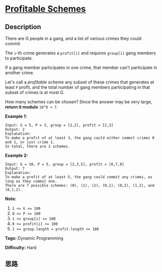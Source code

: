 # [Profitable Schemes][title]

## Description

There are G people in a gang, and a list of various crimes they could commit.

The `i`-th crime generates a `profit[i]` and requires `group[i]` gang members
to participate.

If a gang member participates in one crime, that member can't participate in
another crime.

Let's call a _profitable  scheme_ any subset of these crimes that generates at
least `P` profit, and the total number of gang members participating in that
subset of crimes is at most G.

How many schemes can be chosen?  Since the answer may be very large, **return
it modulo** `10^9 + 7`.



**Example 1:**
            Input: G = 5, P = 3, group = [2,2], profit = [2,3]    Output: 2    Explanation:    To make a profit of at least 3, the gang could either commit crimes 0 and 1, or just crime 1.    In total, there are 2 schemes.    

**Example 2:**
            Input: G = 10, P = 5, group = [2,3,5], profit = [6,7,8]    Output: 7    Explanation:    To make a profit of at least 5, the gang could commit any crimes, as long as they commit one.    There are 7 possible schemes: (0), (1), (2), (0,1), (0,2), (1,2), and (0,1,2).    



**Note:**

  1. `1 <= G <= 100`
  2. `0 <= P <= 100`
  3. `1 <= group[i] <= 100`
  4. `0 <= profit[i] <= 100`
  5. `1 <= group.length = profit.length <= 100`




**Tags:** Dynamic Programming

**Difficulty:** Hard

## 思路

[title]: https://leetcode.com/problems/profitable-schemes
